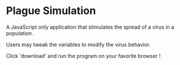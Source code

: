 # Plague Simulation

A JavaScript only application that stimulates the spread of a virus in a population.

Users may tweak the variables to modify the virus behavior.

Click 'download' and run the program on your favorite browser !
